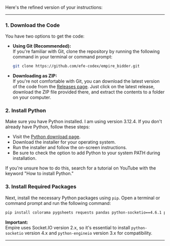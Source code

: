 Here's the refined version of your instructions:

---

### 1. Download the Code

You have two options to get the code:

- **Using Git (Recommended):**  
  If you're familiar with Git, clone the repository by running the following command in your terminal or command prompt:

  ```bash
  git clone https://github.com/efe-codex/empire_bidder.git
  ```

- **Downloading as ZIP:**  
  If you're not comfortable with Git, you can download the latest version of the code from the [Releases page](https://github.com/efe-codex/empire_bidder/releases). Just click on the latest release, download the ZIP file provided there, and extract the contents to a folder on your computer.

### 2. Install Python

Make sure you have Python installed. I am using version 3.12.4. If you don't already have Python, follow these steps:

- Visit the [Python download page](https://www.python.org/downloads/).
- Download the installer for your operating system.
- Run the installer and follow the on-screen instructions.
- Be sure to check the option to add Python to your system PATH during installation.

If you're unsure how to do this, search for a tutorial on YouTube with the keyword "How to install Python."

### 3. Install Required Packages

Next, install the necessary Python packages using `pip`. Open a terminal or command prompt and run the following command:

```bash
pip install colorama pygsheets requests pandas python-socketio==4.6.1 python-engineio==3.14.2
```

**Important:**  
Empire uses Socket.IO version 2.x, so it's essential to install `python-socketio` version 4.x and `python-engineio` version 3.x for compatibility.

---

